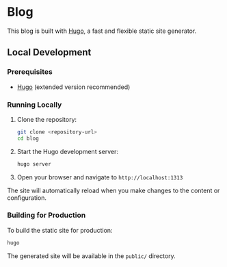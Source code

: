 # Blog

This blog is built with [Hugo](https://gohugo.io/), a fast and flexible static site generator.

## Local Development

### Prerequisites

- [Hugo](https://gohugo.io/installation/) (extended version recommended)

### Running Locally

1. Clone the repository:
   ```bash
   git clone <repository-url>
   cd blog
   ```

2. Start the Hugo development server:
   ```bash
   hugo server
   ```

3. Open your browser and navigate to `http://localhost:1313`

The site will automatically reload when you make changes to the content or configuration.

### Building for Production

To build the static site for production:

```bash
hugo
```

The generated site will be available in the `public/` directory.